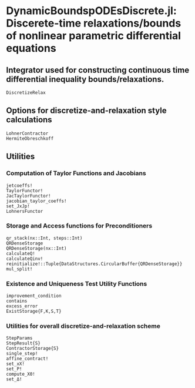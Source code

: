# **DynamicBoundspODEsDiscrete.jl**: Discerete-time relaxations/bounds of nonlinear parametric differential equations


## Integrator used for constructing continuous time differential inequality bounds/relaxations.
```@docs
DiscretizeRelax
```

## Options for discretize-and-relaxation style calculations
```@docs
LohnerContractor
HermiteObreschkoff
```

## Utilities

### Computation of Taylor Functions and Jacobians
```@docs
jetcoeffs!
TaylorFunctor!
JacTaylorFunctor!
jacobian_taylor_coeffs!
set_JxJp!
LohnersFunctor
```

### Storage and Access functions for Preconditioners
```@docs
qr_stack(nx::Int, steps::Int)
QRDenseStorage
QRDenseStorage(nx::Int)
calculateQ!
calculateQinv!
reinitialize!::Tuple{DataStructures.CircularBuffer{QRDenseStorage}}
mul_split!
```

### Existence and Uniqueness Test Utility Functions
```@docs
improvement_condition
contains
excess_error
ExistStorage{F,K,S,T}
```

### Utilities for overall discretize-and-relaxation scheme
```@docs
StepParams
StepResult{S}
ContractorStorage{S}
single_step!
affine_contract!
set_xX!
set_P!
compute_X0!
set_Δ!
```
